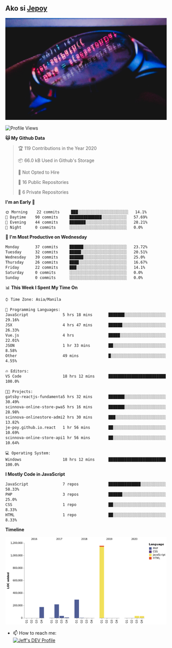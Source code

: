 ## Ako si [Jepoy](https://github.com/je-poy)
![je-poy-cover-img](imgs/cover.jpeg)

<!--START_SECTION:waka-->
![Profile Views](http://img.shields.io/badge/Profile%20Views-0-blue)

**🐱 My Github Data** 

> 🏆 119 Contributions in the Year 2020
 > 
> 📦 66.0 kB Used in Github's Storage 
 > 
> 🚫 Not Opted to Hire
 > 
> 📜 16 Public Repositories
 > 
> 🔑 6 Private Repositories 

**I'm an Early 🐤** 

```text
🌞 Morning    22 commits     ███░░░░░░░░░░░░░░░░░░░░░░   14.1% 
🌆 Daytime    90 commits     ██████████████░░░░░░░░░░░   57.69% 
🌃 Evening    44 commits     ███████░░░░░░░░░░░░░░░░░░   28.21% 
🌙 Night      0 commits      ░░░░░░░░░░░░░░░░░░░░░░░░░   0.0%

```
📅 **I'm Most Productive on Wednesday** 

```text
Monday       37 commits     ██████░░░░░░░░░░░░░░░░░░░   23.72% 
Tuesday      32 commits     █████░░░░░░░░░░░░░░░░░░░░   20.51% 
Wednesday    39 commits     ██████░░░░░░░░░░░░░░░░░░░   25.0% 
Thursday     26 commits     ████░░░░░░░░░░░░░░░░░░░░░   16.67% 
Friday       22 commits     ███░░░░░░░░░░░░░░░░░░░░░░   14.1% 
Saturday     0 commits      ░░░░░░░░░░░░░░░░░░░░░░░░░   0.0% 
Sunday       0 commits      ░░░░░░░░░░░░░░░░░░░░░░░░░   0.0%

```


📊 **This Week I Spent My Time On** 

```text
⌚︎ Time Zone: Asia/Manila

💬 Programming Languages: 
JavaScript               5 hrs 18 mins       ███████░░░░░░░░░░░░░░░░░░   29.16% 
JSX                      4 hrs 47 mins       ██████░░░░░░░░░░░░░░░░░░░   26.33% 
Vue.js                   4 hrs               █████░░░░░░░░░░░░░░░░░░░░   22.01% 
JSON                     1 hr 33 mins        ██░░░░░░░░░░░░░░░░░░░░░░░   8.58% 
Other                    49 mins             █░░░░░░░░░░░░░░░░░░░░░░░░   4.55%

🔥 Editors: 
VS Code                  18 hrs 12 mins      █████████████████████████   100.0%

🐱‍💻 Projects: 
gatsby-reactjs-fundamenta5 hrs 32 mins       ███████░░░░░░░░░░░░░░░░░░   30.49% 
scinnova-online-store-pwa5 hrs 16 mins       ███████░░░░░░░░░░░░░░░░░░   28.98% 
scinnova-onlinestore-admi2 hrs 30 mins       ███░░░░░░░░░░░░░░░░░░░░░░   13.82% 
je-poy.github.io.react   1 hr 56 mins        ██░░░░░░░░░░░░░░░░░░░░░░░   10.69% 
scinnova-online-store-api1 hr 56 mins        ██░░░░░░░░░░░░░░░░░░░░░░░   10.64%

💻 Operating System: 
Windows                  18 hrs 12 mins      █████████████████████████   100.0%

```

**I Mostly Code in JavaScript** 

```text
JavaScript               7 repos             ██████████████░░░░░░░░░░░   58.33% 
PHP                      3 repos             ██████░░░░░░░░░░░░░░░░░░░   25.0% 
CSS                      1 repo              ██░░░░░░░░░░░░░░░░░░░░░░░   8.33% 
HTML                     1 repo              ██░░░░░░░░░░░░░░░░░░░░░░░   8.33%

```


**Timeline**

![Chart not found](https://github.com/je-poy/je-poy/blob/master/charts/bar_graph.png) 


<!--END_SECTION:waka-->

- 📫 How to reach me: <br />
[<img src="https://d2fltix0v2e0sb.cloudfront.net/dev-badge.svg" width="50" alt="Jeff's DEV Profile" />](https://dev.to/jepoy)
<!--
**je-poy/je-poy** is a ✨ _special_ ✨ repository because its `README.md` (this file) appears on your GitHub profile.

Here are some ideas to get you started:

- 🔭 I’m currently working on ...
- 🌱 I’m currently learning ...
- 👯 I’m looking to collaborate on ...
- 🤔 I’m looking for help with ...
- 💬 Ask me about ...

- 😄 Pronouns: ...
- ⚡ Fun fact: ...
-->
